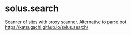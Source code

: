 # solus.search
Scanner of sites with proxy scanner. Alternative to parse.bot
https://katsugachi.github.io/solus.search/
